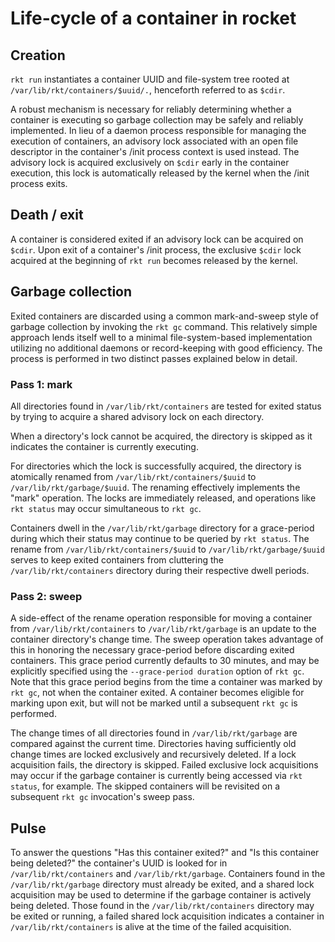 # Life-cycle of a container in rocket

## Creation

`rkt run` instantiates a container UUID and file-system tree rooted at `/var/lib/rkt/containers/$uuid/.`, henceforth referred to as `$cdir`.

A robust mechanism is necessary for reliably determining whether a container is executing so garbage collection may be safely and reliably implemented.  In lieu of a daemon process responsible for managing the execution of containers, an advisory lock associated with an open file descriptor in the container's /init process context is used instead.  The advisory lock is acquired exclusively on `$cdir` early in the container execution, this lock is automatically released by the kernel when the /init process exits.

## Death / exit

A container is considered exited if an advisory lock can be acquired on `$cdir`.  Upon exit of a container's /init process, the exclusive `$cdir` lock acquired at the beginning of `rkt run` becomes released by the kernel.

## Garbage collection

Exited containers are discarded using a common mark-and-sweep style of garbage collection by invoking the `rkt gc` command.  This relatively simple approach lends itself well to a minimal file-system-based implementation utilizing no additional daemons or record-keeping with good efficiency.  The process is performed in two distinct passes explained below in detail.

### Pass 1: mark

All directories found in `/var/lib/rkt/containers` are tested for exited status by trying to acquire a shared advisory lock on each directory.

When a directory's lock cannot be acquired, the directory is skipped as it indicates the container is currently executing.

For directories which the lock is successfully acquired, the directory is atomically renamed from `/var/lib/rkt/containers/$uuid` to `/var/lib/rkt/garbage/$uuid`.  The renaming effectively implements the "mark" operation.  The locks are immediately released, and operations like `rkt status` may occur simultaneous to `rkt gc`.

Containers dwell in the `/var/lib/rkt/garbage` directory for a grace-period during which their status may continue to be queried by `rkt status`.  The rename from `/var/lib/rkt/containers/$uuid` to `/var/lib/rkt/garbage/$uuid` serves to keep exited containers from cluttering the `/var/lib/rkt/containers` directory during their respective dwell periods.

### Pass 2: sweep

A side-effect of the rename operation responsible for moving a container from `/var/lib/rkt/containers` to `/var/lib/rkt/garbage` is an update to the container directory's change time.  The sweep operation takes advantage of this in honoring the necessary grace-period before discarding exited containers.  This grace period currently defaults to 30 minutes, and may be explicitly specified using the `--grace-period duration` option of `rkt gc`.  Note that this grace period begins from the time a container was marked by `rkt gc`, not when the container exited.  A container becomes eligible for marking upon exit, but will not be marked until a subsequent `rkt gc` is performed.

The change times of all directories found in `/var/lib/rkt/garbage` are compared against the current time.  Directories having sufficiently old change times are locked exclusively and recursively deleted.  If a lock acquisition fails, the directory is skipped.  Failed exclusive lock acquisitions may occur if the garbage container is currently being accessed via `rkt status`, for example.  The skipped containers will be revisited on a subsequent `rkt gc` invocation's sweep pass.

## Pulse

To answer the questions "Has this container exited?" and "Is this container being deleted?" the container's UUID is looked for in `/var/lib/rkt/containers` and `/var/lib/rkt/garbage`.  Containers found in the `/var/lib/rkt/garbage` directory must already be exited, and a shared lock acquisition may be used to determine if the garbage container is actively being deleted.  Those found in the `/var/lib/rkt/containers` directory may be exited or running, a failed shared lock acquisition indicates a container in `/var/lib/rkt/containers` is alive at the time of the failed acquisition.
